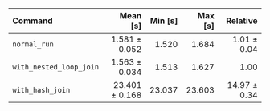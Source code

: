 | Command | Mean [s] | Min [s] | Max [s] | Relative |
|:---|---:|---:|---:|---:|
| `normal_run` | 1.581 ± 0.052 | 1.520 | 1.684 | 1.01 ± 0.04 |
| `with_nested_loop_join` | 1.563 ± 0.034 | 1.513 | 1.627 | 1.00 |
| `with_hash_join` | 23.401 ± 0.168 | 23.037 | 23.603 | 14.97 ± 0.34 |

